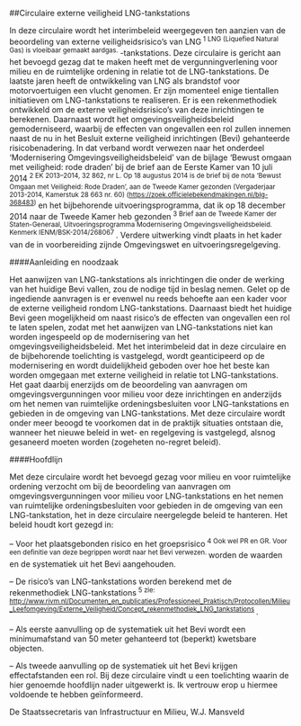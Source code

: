 <meta http-equiv='Content-Type' content='text/html; charset=utf-8' />

##Circulaire externe veiligheid LNG-tankstations

In deze circulaire wordt het interimbeleid weergegeven ten aanzien van de beoordeling van externe veiligheidsrisico’s van LNG<sup> 1 LNG (Liquefied Natural Gas) is vloeibaar gemaakt aardgas. </sup>-tankstations. Deze circulaire is gericht aan het bevoegd gezag dat te maken heeft met de vergunningverlening voor milieu en de ruimtelijke ordening in relatie tot de LNG-tankstations. De laatste jaren heeft de ontwikkeling van LNG als brandstof voor motorvoertuigen een vlucht genomen. Er zijn momenteel enige tientallen initiatieven om LNG-tankstations te realiseren. Er is een rekenmethodiek ontwikkeld om de externe veiligheidsrisico’s van deze inrichtingen te berekenen. Daarnaast wordt het omgevingsveiligheidsbeleid gemoderniseerd, waarbij de effecten van ongevallen een rol zullen innemen naast de nu in het Besluit externe veiligheid inrichtingen (Bevi) gehanteerde risicobenadering. In dat verband wordt verwezen naar het onderdeel ‘Modernisering Omgevingsveiligheidsbeleid’ van de bijlage ‘Bewust omgaan met veiligheid: rode draden’ bij de brief aan de Eerste Kamer van 10 juli 2014<sup> 2 EK 2013–2014, 32 862, nr L. Op 18 augustus 2014 is de brief bij de nota ‘Bewust Omgaan met Veiligheid: Rode Draden’, aan de Tweede Kamer gezonden (Vergaderjaar 2013-2014, Kamerstuk 28 663 nr. 60) (https://zoek.officielebekendmakingen.nl/blg-368483) </sup> en het bijbehorende uitvoeringsprogramma, dat ik op 18 december 2014 naar de Tweede Kamer heb gezonden<sup> 3 Brief aan de Tweede Kamer der Staten-Generaal, Uitvoeringsprogramma Modernisering Omgevingsveiligheidsbeleid. Kenmerk IENM/BSK-2014/268067 </sup>. Verdere uitwerking vindt plaats in het kader van de in voorbereiding zijnde Omgevingswet en uitvoeringsregelgeving.   

####Aanleiding en noodzaak

Het aanwijzen van LNG-tankstations als inrichtingen die onder de werking van het huidige Bevi vallen, zou de nodige tijd in beslag nemen. Gelet op de ingediende aanvragen is er evenwel nu reeds behoefte aan een kader voor de externe veiligheid rondom LNG-tankstations. Daarnaast biedt het huidige Bevi geen mogelijkheid om naast risico’s de effecten van ongevallen een rol te laten spelen, zodat met het aanwijzen van LNG-tankstations niet kan worden ingespeeld op de modernisering van het omgevingsveiligheidsbeleid. Met het interimbeleid dat in deze circulaire en de bijbehorende toelichting is vastgelegd, wordt geanticipeerd op de modernisering en wordt duidelijkheid geboden over hoe het beste kan worden omgegaan met externe veiligheid in relatie tot LNG-tankstations. Het gaat daarbij enerzijds om de beoordeling van aanvragen om omgevingsvergunningen voor milieu voor deze inrichtingen en anderzijds om het nemen van ruimtelijke ordeningsbesluiten voor LNG-tankstations en gebieden in de omgeving van LNG-tankstations. Met deze circulaire wordt onder meer beoogd te voorkomen dat in de praktijk situaties ontstaan die, wanneer het nieuwe beleid in wet- en regelgeving is vastgelegd, alsnog gesaneerd moeten worden (zogeheten no-regret beleid).    

####Hoofdlijn

Met deze circulaire wordt het bevoegd gezag voor milieu en voor ruimtelijke ordening verzocht om bij de beoordeling van aanvragen om omgevingsvergunningen voor milieu voor LNG-tankstations en het nemen van ruimtelijke ordeningsbesluiten voor gebieden in de omgeving van een LNG-tankstation, het in deze circulaire neergelegde beleid te hanteren. Het beleid houdt kort gezegd in: 

– Voor het plaatsgebonden risico en het groepsrisico<sup> 4 Ook wel PR en GR. Voor een definitie van deze begrippen wordt naar het Bevi verwezen. </sup> worden de waarden en de systematiek uit het Bevi aangehouden.  

– De risico’s van LNG-tankstations worden berekend met de rekenmethodiek LNG-tankstations<sup> 5 zie: http://www.rivm.nl/Documenten_en_publicaties/Professioneel_Praktisch/Protocollen/Milieu_Leefomgeving/Externe_Veiligheid/Concept_rekenmethodiek_LNG_tankstations </sup>.  

– Als eerste aanvulling op de systematiek uit het Bevi wordt een minimumafstand van 50 meter gehanteerd tot (beperkt) kwetsbare objecten.  

– Als tweede aanvulling op de systematiek uit het Bevi krijgen effectafstanden een rol.   Bij deze circulaire vindt u een toelichting waarin de hier genoemde hoofdlijn nader uitgewerkt is. Ik vertrouw erop u hiermee voldoende te hebben geïnformeerd.     

De 
Staatssecretaris van Infrastructuur en Milieu, 
W.J. Mansveld     
